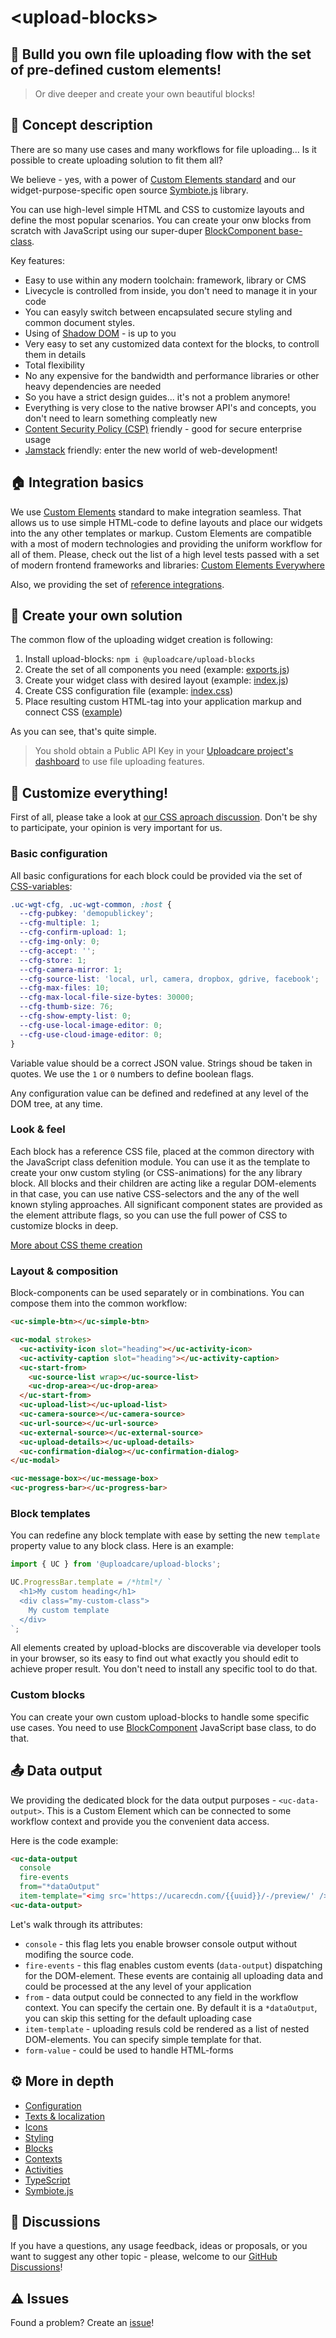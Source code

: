 # &lt;upload-blocks&gt;

## 🧩 Bulld you own file uploading flow with the set of pre-defined custom elements!

> Or dive deeper and create your own beautiful blocks!

## 🍰 Concept description

There are so many use cases and many workflows for file uploading... Is it possible to create uploading solution to fit them all? 

We believe - yes, with a power of [Custom Elements standard](https://developer.mozilla.org/en-US/docs/Web/Web_Components/Using_custom_elements) and our widget-purpose-specific open source [Symbiote.js](https://github.com/symbiotejs/symbiote.js) library.

You can use high-level simple HTML and CSS to customize layouts and define the most popular scenarios. You can create your onw blocks from scratch with JavaScript using our super-duper [BlockComponent base-class](./docs/block-component.html).

Key features:

* Easy to use within any modern toolchain: framework, library or CMS
* Livecycle is controlled from inside, you don't need to manage it in your code
* You can easyly switch between encapsulated secure styling and common document styles. 
* Using of [Shadow DOM](https://developer.mozilla.org/en-US/docs/Web/Web_Components/Using_shadow_DOM) - is up to you
* Very easy to set any customized data context for the blocks, to controll them in details
* Total flexibility
* No any expensive for the bandwidth and performance libraries or other heavy dependencies are needed
* So you have a strict design guides... it's not a problem anymore!
* Everything is very close to the native browser API's and concepts, you don't need to learn something compleatly new
* [Content Security Policy (CSP)](https://developer.mozilla.org/en-US/docs/Web/HTTP/CSP) friendly - good for secure enterprise usage
* [Jamstack](https://jamstack.org/) friendly: enter the new world of web-development!

<re-htm src="./doc_assets/upload-blocks-demo.htm"></re-htm>

## 🏠 Integration basics

We use [Custom Elements](https://developer.mozilla.org/en-US/docs/Web/Web_Components/Using_custom_elements) standard to make integration seamless. That allows us to use simple HTML-code to define layouts and place our widgets into the any other templates or markup. Custom Elements are compatible with a most of modern technologies and providing the uniform workflow for all of them. Please, check out the list of a high level tests passed with a set of modern frontend frameworks and libraries: [Custom Elements Everywhere](https://custom-elements-everywhere.com/)

Also, we providing the set of [reference integrations](https://github.com/uploadcare/upload-blocks-examples).

## 🚀 Create your own solution

The common flow of the uploading widget creation is following:

1. Install upload-blocks: `npm i @uploadcare/upload-blocks`
2. Create the set of all components you need (example: [exports.js](../uploader/regular/exports.js))
3. Create your widget class with desired layout (example: [index.js](../uploader/regular/index.js))
4. Create CSS configuration file (example: [index.css](../uploader/regular/index.css))
5. Place resulting custom HTML-tag into your application markup and connect CSS ([example](./doc_assets/basic-demo.snpt.html))

As you can see, that's quite simple.

> You shold obtain a Public API Key in your [Uploadcare project's dashboard](https://app.uploadcare.com/) to use file uploading features. 

## 🎨 Customize everything!

First of all, please take a look at [our CSS aproach discussion](https://github.com/uploadcare/jsdk/discussions/18). Don't be shy to participate, your opinion is very important for us.

### Basic configuration

All basic configurations for each block could be provided via the set of [CSS-variables](https://developer.mozilla.org/en-US/docs/Web/CSS/Using_CSS_custom_properties):
```css
.uc-wgt-cfg, .uc-wgt-common, :host {
  --cfg-pubkey: 'demopublickey';
  --cfg-multiple: 1;
  --cfg-confirm-upload: 1;
  --cfg-img-only: 0;
  --cfg-accept: '';
  --cfg-store: 1;
  --cfg-camera-mirror: 1;
  --cfg-source-list: 'local, url, camera, dropbox, gdrive, facebook';
  --cfg-max-files: 10;
  --cfg-max-local-file-size-bytes: 30000;
  --cfg-thumb-size: 76;
  --cfg-show-empty-list: 0;
  --cfg-use-local-image-editor: 0;
  --cfg-use-cloud-image-editor: 0;
}
```
Variable value should be a correct JSON value. Strings shoud be taken in quotes. We use the `1` or `0` numbers to define boolean flags.

Any configuration value can be defined and redefined at any level of the DOM tree, at any time.

### Look & feel

Each block has a reference CSS file, placed at the common directory with the JavaScript class defenition module. You can use it as the template to create your onw custom styling (or CSS-animations) for the any library block. All blocks and their children are acting like a regular DOM-elements in that case, you can use native CSS-selectors and the any of the well known styling approaches. All significant component states are provided as the element attribute flags, so you can use the full power of CSS to customize blocks in deep.

[More about CSS theme creation]()

### Layout & composition

Block-components can be used separately or in combinations. You can compose them into the common workflow:

```html
<uc-simple-btn></uc-simple-btn>

<uc-modal strokes>
  <uc-activity-icon slot="heading"></uc-activity-icon>
  <uc-activity-caption slot="heading"></uc-activity-caption>
  <uc-start-from>
    <uc-source-list wrap></uc-source-list>
    <uc-drop-area></uc-drop-area>
  </uc-start-from>
  <uc-upload-list></uc-upload-list>
  <uc-camera-source></uc-camera-source>
  <uc-url-source></uc-url-source>
  <uc-external-source></uc-external-source>
  <uc-upload-details></uc-upload-details>
  <uc-confirmation-dialog></uc-confirmation-dialog>
</uc-modal>

<uc-message-box></uc-message-box>
<uc-progress-bar></uc-progress-bar>
```

### Block templates

You can redefine any block template with ease by setting the new `template` property value to any block class. Here is an example:

```js
import { UC } from '@uploadcare/upload-blocks';

UC.ProgressBar.template = /*html*/ `
  <h1>My custom heading</h1>
  <div class="my-custom-class">
    My custom template
  </div>
`;
```
All elements created by upload-blocks are discoverable via developer tools in your browser, so its easy to find out what exactly you should edit to achieve proper result. You don't need to install any specific tool to do that.

### Custom blocks

You can create your own custom upload-blocks to handle some specific use cases. You need to use [BlockComponent](./docs/block-component/) JavaScript base class, to do that.

## 📤 Data output

We providing the dedicated block for the data output purposes - `<uc-data-output>`. 
This is a Custom Element which can be connected to some workflow context and provide you the convenient data access.

Here is the code example:

```html
<uc-data-output
  console
  fire-events
  from="*dataOutput"
  item-template="<img src='https://ucarecdn.com/{{uuid}}/-/preview/' />">
<uc-data-output>
```
Let's walk through its attributes:

* `console` - this flag lets you enable browser console output without modifing the source code.
* `fire-events` - this flag enables custom events (`data-output`) dispatching for the DOM-element. These events are containig all uploading data and could be processed at the any level of your application
* `from` - data output could be connected to any field in the workflow context. You can specify the certain one. By default it is a `*dataOutput`, you can skip this setting for the default uploading case
* `item-template` - uploading resuls cold be rendered as a list of nested DOM-elements. You can specify simple template for that.
* `form-value` - could be used to handle HTML-forms

## ⚙️ More in depth

* [Configuration](./docs/configuration/)
* [Texts & localization](./docs/texts/)
* [Icons](./docs/icons/)
* [Styling](./docs/styling/)
* [Blocks](./docs/blocks/)
* [Contexts](./docs/contexts/)
* [Activities](./docs/activities/)
* [TypeScript](./docs/typescript/)
* [Symbiote.js](https://github.com/symbiotejs/symbiote.js)

## 💬 Discussions

If you have a questions, any usage feedback, ideas or proposals, or you want to suggest any other topic - please, welcome to our [GitHub Discussions](https://github.com/uploadcare/jsdk/discussions/categories/upload-blocks)!

## ⚠️ Issues

Found a problem? Create an [issue](https://github.com/uploadcare/jsdk/issues)!




